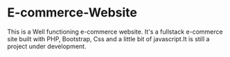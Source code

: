 # E-commerce-Website
This is a Well functioning e-commerce website.
It's a fullstack e-commerce site built with PHP, Bootstrap, Css and a little bit of javascript.It is still a project under development.
